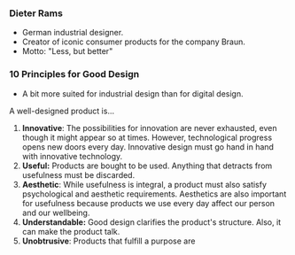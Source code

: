 ### Dieter Rams
- German industrial designer.
- Creator of iconic consumer products for the company Braun.
- Motto: "Less, but better"

### 10 Principles for Good Design

- A bit more suited for industrial design than for digital design.

A well-designed product is...
1. **Innovative**: The possibilities for innovation are never exhausted, even though it might appear so at times. However, technological progress opens new doors every day. Innovative design must go hand in hand with innovative technology.
2. **Useful:** Products are bought to be used. Anything that detracts from usefulness must be discarded.
3. **Aesthetic**: While usefulness is integral, a product must also satisfy psychological and aesthetic requirements. Aesthetics are also important for usefulness because products we use every day affect our person and our wellbeing. 
4. **Understandable:** Good design clarifies the product's structure. Also, it can make the product talk.
5. **Unobtrusive**: Products that fulfill a purpose are 
